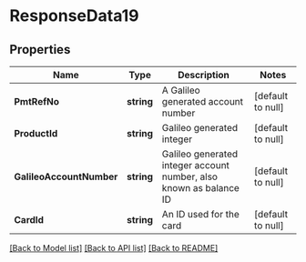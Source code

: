 # ResponseData19

## Properties
Name | Type | Description | Notes
------------ | ------------- | ------------- | -------------
**PmtRefNo** | **string** | A Galileo generated account number | [default to null]
**ProductId** | **string** | Galileo generated integer | [default to null]
**GalileoAccountNumber** | **string** | Galileo generated integer account number, also known as balance ID | [default to null]
**CardId** | **string** | An ID used for the card | [default to null]

[[Back to Model list]](../README.md#documentation-for-models) [[Back to API list]](../README.md#documentation-for-api-endpoints) [[Back to README]](../README.md)

